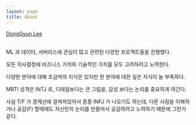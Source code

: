 ```yaml
---
layout: page
title: About
---
```


<script type="text/javascript" src="https://platform.linkedin.com/badges/js/profile.js" async defer></script>

<div class="LI-profile-badge"  data-version="v1" data-size="medium" data-locale="en_US" data-type="horizontal" data-theme="dark" data-vanity="haandol"><a class="LI-simple-link" href='https://kr.linkedin.com/in/haandol?trk=profile-badge'>DongGyun Lee</a></div>
<br/>

ML 과 데이터, 서버리스에 관심이 많고 관련된 다양한 프로젝트들을 진행했다.

모든 의사결정에 비즈니스 가치와 기술적인 가치를 모두 고려하려고 노력한다.

다양한 분야에 대해 조금씩의 지식은 있지만 한 분야에 대한 깊은 지식이 늘 부족하다.

MBTI 성격은 INTJ 로, 디테일보다는 큰 그림을, 감성 보다는 논리를 중요하게 여긴다.

사실 T/F 가 경계선에 걸쳐져있어서 종종 INFJ 가 나오기도 하는데, 다른 사람을 이해하거나 공감(F) 할때에도 자신만의 논리를 만들어서 공감하려고 노력하기 때문에 그런거 같다.
